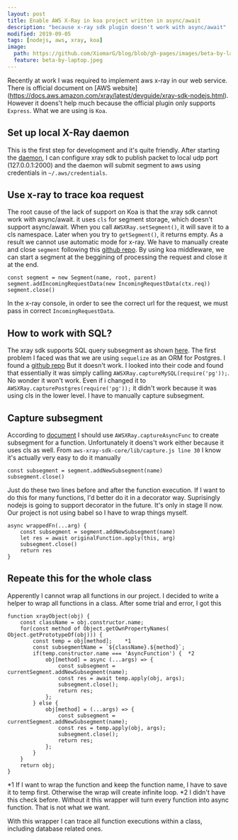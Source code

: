 ```yaml
---
layout: post
title: Enable AWS X-Ray in koa project written in async/await
description: "because x-ray sdk plugin doesn't work with async/await"
modified: 2019-09-05
tags: [nodejs, aws, xray, koa]
image:
  path: https://github.com/XiomarG/blog/blob/gh-pages/images/beta-by-laptop.jpeg
  feature: beta-by-laptop.jpeg
---
```


Recently at work I was required to implement aws x-ray in our web service. There is official document
on [AWS website] (https://docs.aws.amazon.com/xray/latest/devguide/xray-sdk-nodejs.html). However it doens't
help much because the official plugin only supports `Express`. What we are using is `Koa`.

## Set up local X-Ray daemon
This is the first step for development and it's quite friendly. After starting the [daemon](https://docs.aws.amazon.com/xray/latest/devguide/xray-daemon-local.html),
I can configure xray sdk to publish packet to local udp port (127.0.0.1:2000) and the daemon will submit segment
to aws using credentials in `~/.aws/credentials`.

## Use x-ray to trace koa request
The root cause of the lack of support on Koa is that the xray sdk cannot work with async/await.
it uses `cls` for segment storage, which doesn't support async/await. When you call `AWSXRay.setSegment()`, it will
save it to a cls namespace. Later when you try to `getSegment()`, it returns empty.
As a result we cannot use automatic mode for x-ray. We have to manually create and close `segment` following this
[github repo](https://github.com/hongymagic/aws-xray-sdk-koa/blob/master/index.js).
By using koa middleware, we can start a segment at the beggining of processing the request and close it at the end.

```
const segment = new Segment(name, root, parent)
segment.addIncomingRequestData(new IncomingRequestData(ctx.req))
segment.close()
```
In the x-ray console, in order to see the correct url for the request, we must pass in correct `IncomingRequestData`.

## How to work with SQL?
The xray sdk supports SQL query subsegment as shown [here](https://docs.aws.amazon.com/xray/latest/devguide/xray-sdk-nodejs-sqlclients.html).
The first problem I faced was that we are using `sequelize` as an ORM for Postgres. I found a [github repo](https://github.com/jhairau/sequelize-aws-xray-pg)
But it doesn't work. I looked into their code and found that essentially it was simply calling `AWSXRay.captureMySQL(require('pg'));`. No wonder it won't work.
Even if i changed it to `AWSXRay.capturePostgres(require('pg'));` it didn't work because it was using cls in the lower level. I have to manually capture subsegment.

## Capture subsegment
According to [document](https://docs.aws.amazon.com/xray/latest/devguide/xray-sdk-nodejs-subsegments.html) I should use
`AWSXRay.captureAsyncFunc` to create subsegment for a function. Unfortunately it doens't work either because it uses cls as well.
From `aws-xray-sdk-core/lib/capture.js line 30` I know it's actually very easy to do it manually
```
const subsegment = segment.addNewSubsegment(name)
subsegment.close()
```
Just do these two lines before and after the function execution. If I want to do this for many functions, I'd better do it in a
decorator way. Suprisingly nodejs is going to support decorator in the future. It's only in stage II now. Our project is not using babel
so I have to wrap things myself.
```
async wrappedFn(...arg) {
    const subsegment = segment.addNewSubsegment(name)
    let res = await originalFunction.apply(this, arg)
    subsegment.close()
    return res
}
```

## Repeate this for the whole class
Apperently I cannot wrap all functions in our project. I decided to write a helper to wrap all functions in a class.
After some trial and error, I got this
```
function xrayObject(obj) {
    const className = obj.constructor.name;
    for(const method of Object.getOwnPropertyNames( Object.getPrototypeOf(obj))) {
        const temp = obj[method];    *1
        const subsegmentName = `${className}.${method}`;
        if(temp.constructor.name === 'AsyncFunction') {  *2
            obj[method] = async (...args) => {
                const subsegment = currentSegment.addNewSubsegment(name);
                const res = await temp.apply(obj, args);
                subsegment.close();
                return res;
            };
        } else {
            obj[method] = (...args) => {
                const subsegment = currentSegment.addNewSubsegment(name);
                const res = temp.apply(obj, args);
                subsegment.close();
                return res;
            };
        }
    }
    return obj;
}
```
*1 If I want to wrap the function and keep the function name, I have to save it to temp first. Otherwise the wrap
will create infinite loop.
*2 I didn't have this check before. Without it this wrapper will turn every function into async function. That is not what we want.

With this wrapper I can trace all function executions within a class, including database related ones.
